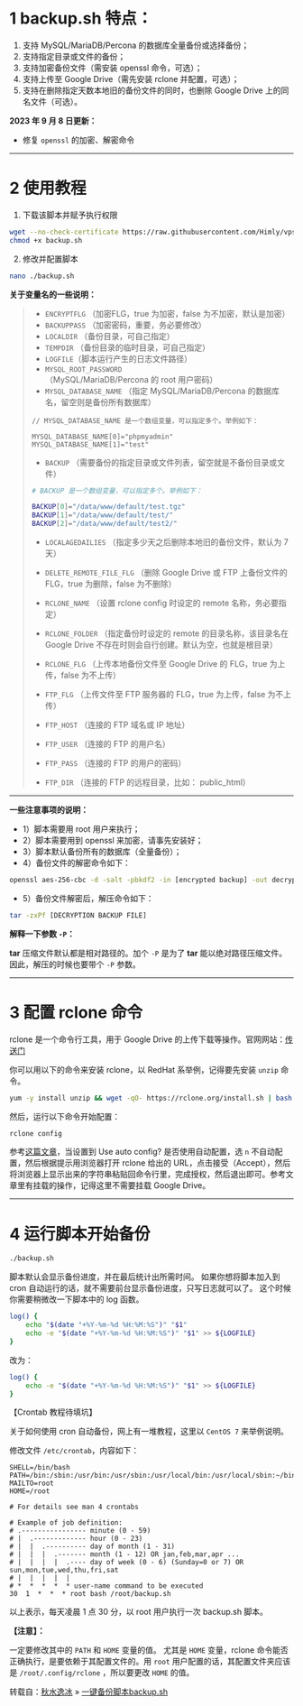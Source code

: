 # 1 backup.sh 特点：
1. 支持 MySQL/MariaDB/Percona 的数据库全量备份或选择备份；
2. 支持指定目录或文件的备份；
3. 支持加密备份文件（需安装 openssl 命令，可选）；
4. 支持上传至 Google Drive（需先安装 rclone 并配置，可选）；
5. 支持在删除指定天数本地旧的备份文件的同时，也删除 Google Drive 上的同名文件（可选）。

**2023 年 9 月 8 日更新：**
- 修复 `openssl` 的加密、解密命令

---

# 2 使用教程
1. 下载该脚本并赋予执行权限
```bash
wget --no-check-certificate https://raw.githubusercontent.com/Himly/vps-shell/master/website/backup.sh
chmod +x backup.sh
```

2. 修改并配置脚本
```bash
nano ./backup.sh
```

**关于变量名的一些说明：**

> - `ENCRYPTFLG` （加密FLG，true 为加密，false 为不加密，默认是加密）
> - `BACKUPPASS` （加密密码，重要，务必要修改）
> - `LOCALDIR` （备份目录，可自己指定）
> - `TEMPDIR` （备份目录的临时目录，可自己指定）
> - `LOGFILE`（脚本运行产生的日志文件路径）
> - `MYSQL_ROOT_PASSWORD` （MySQL/MariaDB/Percona 的 root 用户密码）
> - `MYSQL_DATABASE_NAME` （指定 MySQL/MariaDB/Percona 的数据库名，留空则是备份所有数据库）
> 
> ```mysql
> // MYSQL_DATABASE_NAME 是一个数组变量，可以指定多个。举例如下：
> 
> MYSQL_DATABASE_NAME[0]="phpmyadmin"
> MYSQL_DATABASE_NAME[1]="test"
> ```
> 
> - `BACKUP` （需要备份的指定目录或文件列表，留空就是不备份目录或文件）
> ```bash
> # BACKUP 是一个数组变量，可以指定多个。举例如下：
> 
> BACKUP[0]="/data/www/default/test.tgz"
> BACKUP[1]="/data/www/default/test/"
> BACKUP[2]="/data/www/default/test2/"
> ```
>
> - `LOCALAGEDAILIES` （指定多少天之后删除本地旧的备份文件，默认为 7 天）
> - `DELETE_REMOTE_FILE_FLG` （删除 Google Drive 或 FTP 上备份文件的 FLG，true 为删除，false 为不删除）
> - `RCLONE_NAME` （设置 rclone config 时设定的 remote 名称，务必要指定）
> - `RCLONE_FOLDER` （指定备份时设定的 remote 的目录名称，该目录名在 Google Drive 不存在时则会自行创建。默认为空，也就是根目录）
> - `RCLONE_FLG` （上传本地备份文件至 Google Drive 的 FLG，true 为上传，false 为不上传）
>
> - `FTP_FLG` （上传文件至 FTP 服务器的 FLG，true 为上传，false 为不上传）
> - `FTP_HOST` （连接的 FTP 域名或 IP 地址）
> - `FTP_USER` （连接的 FTP 的用户名）
> - `FTP_PASS` （连接的 FTP 的用户的密码）
> - `FTP_DIR` （连接的 FTP 的远程目录，比如： public_html）

---

**一些注意事项的说明：**

- 1）脚本需要用 root 用户来执行；
- 2）脚本需要用到 openssl 来加密，请事先安装好；
- 3）脚本默认备份所有的数据库（全量备份）；
- 4）备份文件的解密命令如下：
```bash
openssl aes-256-cbc -d -salt -pbkdf2 -in [encrypted backup] -out decrypted_backup.tgz -pass pass:[backup password] -md sha256
```

- 5）备份文件解密后，解压命令如下：
```bash
tar -zxPf [DECRYPTION BACKUP FILE]
```

**解释一下参数 `-P`：**

**tar** 压缩文件默认都是相对路径的。加个 `-P` 是为了 **tar** 能以绝对路径压缩文件。因此，解压的时候也要带个 `-P` 参数。

---

# 3 配置 rclone 命令
rclone 是一个命令行工具，用于 Google Drive 的上传下载等操作。官网网站：[传送门](https://rclone.org/)

你可以用以下的命令来安装 rclone，以 RedHat 系举例，记得要先安装 `unzip` 命令。
```bash
yum -y install unzip && wget -qO- https://rclone.org/install.sh | bash
```

然后，运行以下命令开始配置：
```bash
rclone config
```

参考[这篇文章](https://web.archive.org/web/20230521040557/https://www.qcmoke.site/tools/rclone.html)，当设置到 Use auto config? 是否使用自动配置，选 `n` 不自动配置，然后根据提示用浏览器打开 rclone 给出的 URL，点击接受（Accept），然后将浏览器上显示出来的字符串粘贴回命令行里，完成授权，然后退出即可。参考文章里有挂载的操作，记得这里不需要挂载 Google Drive。

---

# 4 运行脚本开始备份
```bash
./backup.sh
```

脚本默认会显示备份进度，并在最后统计出所需时间。
如果你想将脚本加入到 cron 自动运行的话，就不需要前台显示备份进度，只写日志就可以了。
这个时候你需要稍微改一下脚本中的 log 函数。
```bash
log() {
    echo "$(date "+%Y-%m-%d %H:%M:%S")" "$1"
    echo -e "$(date "+%Y-%m-%d %H:%M:%S")" "$1" >> ${LOGFILE}
}
```

改为：
```bash
log() {
    echo -e "$(date "+%Y-%m-%d %H:%M:%S")" "$1" >> ${LOGFILE}
}
```

【Crontab 教程待填坑】

关于如何使用 cron 自动备份，网上有一堆教程，这里以 `CentOS 7` 来举例说明。

修改文件 `/etc/crontab`，内容如下：
```config
SHELL=/bin/bash
PATH=/bin:/sbin:/usr/bin:/usr/sbin:/usr/local/bin:/usr/local/sbin:~/bin
MAILTO=root
HOME=/root

# For details see man 4 crontabs

# Example of job definition:
# .---------------- minute (0 - 59)
# |  .------------- hour (0 - 23)
# |  |  .---------- day of month (1 - 31)
# |  |  |  .------- month (1 - 12) OR jan,feb,mar,apr ...
# |  |  |  |  .---- day of week (0 - 6) (Sunday=0 or 7) OR sun,mon,tue,wed,thu,fri,sat
# |  |  |  |  |
# *  *  *  *  * user-name command to be executed
30  1  *  *  * root bash /root/backup.sh
```

以上表示，每天凌晨 1 点 30 分，以 root 用户执行一次 backup.sh 脚本。

**【注意】：**

一定要修改其中的 `PATH` 和 `HOME` 变量的值。
尤其是 `HOME` 变量，rclone 命令能否正确执行，是要依赖于其配置文件的。用 `root` 用户配置的话，其配置文件夹应该是 `/root/.config/rclone` ，所以要更改 `HOME` 的值。

转载自：[秋水逸冰](https://teddysun.com) » [一键备份脚本backup.sh](https://teddysun.com/469.html)


